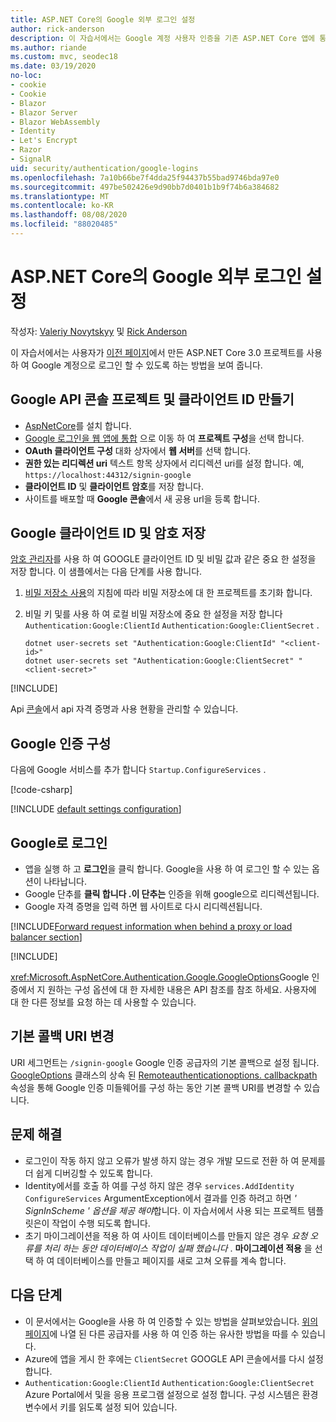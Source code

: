 ```yaml
---
title: ASP.NET Core의 Google 외부 로그인 설정
author: rick-anderson
description: 이 자습서에서는 Google 계정 사용자 인증을 기존 ASP.NET Core 앱에 통합 하는 방법을 보여 줍니다.
ms.author: riande
ms.custom: mvc, seodec18
ms.date: 03/19/2020
no-loc:
- cookie
- Cookie
- Blazor
- Blazor Server
- Blazor WebAssembly
- Identity
- Let's Encrypt
- Razor
- SignalR
uid: security/authentication/google-logins
ms.openlocfilehash: 7a10b66be7f4dda25f94437b55bad9746bda97e0
ms.sourcegitcommit: 497be502426e9d90bb7d0401b1b9f74b6a384682
ms.translationtype: MT
ms.contentlocale: ko-KR
ms.lasthandoff: 08/08/2020
ms.locfileid: "88020485"
---
```

# <a name="google-external-login-setup-in-aspnet-core"></a>ASP.NET Core의 Google 외부 로그인 설정

작성자: [Valeriy Novytskyy](https://github.com/01binary) 및 [Rick Anderson](https://twitter.com/RickAndMSFT)

이 자습서에서는 사용자가 [이전 페이지](xref:security/authentication/social/index)에서 만든 ASP.NET Core 3.0 프로젝트를 사용 하 여 Google 계정으로 로그인 할 수 있도록 하는 방법을 보여 줍니다.

## <a name="create-a-google-api-console-project-and-client-id"></a>Google API 콘솔 프로젝트 및 클라이언트 ID 만들기

* [AspNetCore](https://www.nuget.org/packages/Microsoft.AspNetCore.Authentication.Google)를 설치 합니다.
* [Google 로그인을 웹 앱에 통합](https://developers.google.com/identity/sign-in/web/sign-in) 으로 이동 하 여 **프로젝트 구성**을 선택 합니다.
* **OAuth 클라이언트 구성** 대화 상자에서 **웹 서버**를 선택 합니다.
* **권한 있는 리디렉션 uri** 텍스트 항목 상자에서 리디렉션 uri를 설정 합니다. 예, `https://localhost:44312/signin-google`
* **클라이언트 ID** 및 **클라이언트 암호**를 저장 합니다.
* 사이트를 배포할 때 **Google 콘솔**에서 새 공용 url을 등록 합니다.

## <a name="store-the-google-client-id-and-secret"></a>Google 클라이언트 ID 및 암호 저장

[암호 관리자](xref:security/app-secrets)를 사용 하 여 GOOGLE 클라이언트 ID 및 비밀 값과 같은 중요 한 설정을 저장 합니다. 이 샘플에서는 다음 단계를 사용 합니다.

1. [비밀 저장소 사용](xref:security/app-secrets#enable-secret-storage)의 지침에 따라 비밀 저장소에 대 한 프로젝트를 초기화 합니다.
1. 비밀 키 및를 사용 하 여 로컬 비밀 저장소에 중요 한 설정을 저장 합니다 `Authentication:Google:ClientId` `Authentication:Google:ClientSecret` .

    ```dotnetcli
    dotnet user-secrets set "Authentication:Google:ClientId" "<client-id>"
    dotnet user-secrets set "Authentication:Google:ClientSecret" "<client-secret>"
    ```

[!INCLUDE[](~/includes/environmentVarableColon.md)]

Api [콘솔](https://console.developers.google.com/apis/dashboard)에서 api 자격 증명과 사용 현황을 관리할 수 있습니다.

## <a name="configure-google-authentication"></a>Google 인증 구성

다음에 Google 서비스를 추가 합니다 `Startup.ConfigureServices` .

[!code-csharp[](~/security/authentication/social/social-code/3.x/StartupGoogle3x.cs?highlight=11-19)]

[!INCLUDE [default settings configuration](includes/default-settings2-2.md)]

## <a name="sign-in-with-google"></a>Google로 로그인

* 앱을 실행 하 고 **로그인**을 클릭 합니다. Google을 사용 하 여 로그인 할 수 있는 옵션이 나타납니다.
* Google 단추를 **클릭 합니다 .이 단추는** 인증을 위해 google으로 리디렉션됩니다.
* Google 자격 증명을 입력 하면 웹 사이트로 다시 리디렉션됩니다.

[!INCLUDE[Forward request information when behind a proxy or load balancer section](includes/forwarded-headers-middleware.md)]

[!INCLUDE[](includes/chain-auth-providers.md)]

<xref:Microsoft.AspNetCore.Authentication.Google.GoogleOptions>Google 인증에서 지 원하는 구성 옵션에 대 한 자세한 내용은 API 참조를 참조 하세요. 사용자에 대 한 다른 정보를 요청 하는 데 사용할 수 있습니다.

## <a name="change-the-default-callback-uri"></a>기본 콜백 URI 변경

URI 세그먼트는 `/signin-google` Google 인증 공급자의 기본 콜백으로 설정 됩니다. [GoogleOptions](/dotnet/api/microsoft.aspnetcore.authentication.google.googleoptions) 클래스의 상속 된 [Remoteauthenticationoptions. callbackpath](/dotnet/api/microsoft.aspnetcore.authentication.remoteauthenticationoptions.callbackpath) 속성을 통해 Google 인증 미들웨어를 구성 하는 동안 기본 콜백 URI를 변경할 수 있습니다.

## <a name="troubleshooting"></a>문제 해결

* 로그인이 작동 하지 않고 오류가 발생 하지 않는 경우 개발 모드로 전환 하 여 문제를 더 쉽게 디버깅할 수 있도록 합니다.
* Identity에서를 호출 하 여를 구성 하지 않은 경우 `services.AddIdentity` `ConfigureServices` ArgumentException에서 결과를 인증 하려고 하면 *' SignInScheme ' 옵션을 제공 해야*합니다. 이 자습서에서 사용 되는 프로젝트 템플릿은이 작업이 수행 되도록 합니다.
* 초기 마이그레이션을 적용 하 여 사이트 데이터베이스를 만들지 않은 경우 *요청 오류를 처리 하는 동안 데이터베이스 작업이 실패 했습니다* . **마이그레이션 적용** 을 선택 하 여 데이터베이스를 만들고 페이지를 새로 고쳐 오류를 계속 합니다.

## <a name="next-steps"></a>다음 단계

* 이 문서에서는 Google을 사용 하 여 인증할 수 있는 방법을 살펴보았습니다. [위의 페이지](xref:security/authentication/social/index)에 나열 된 다른 공급자를 사용 하 여 인증 하는 유사한 방법을 따를 수 있습니다.
* Azure에 앱을 게시 한 후에는 `ClientSecret` GOOGLE API 콘솔에서를 다시 설정 합니다.
* `Authentication:Google:ClientId` `Authentication:Google:ClientSecret` Azure Portal에서 및을 응용 프로그램 설정으로 설정 합니다. 구성 시스템은 환경 변수에서 키를 읽도록 설정 되어 있습니다.
